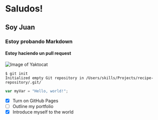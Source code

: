 # Saludos!
## Soy Juan
### Estoy probando Markdown
#### Estoy haciendo un pull request
![Image of Yaktocat](https://octodex.github.com/images/yaktocat.png)
```
$ git init
Initialized empty Git repository in /Users/skills/Projects/recipe-repository/.git/
```
``` javascript
var myVar = "Hello, world!";
```
- [x] Turn on GitHub Pages
- [ ] Outline my portfolio
- [x] Introduce myself to the world
